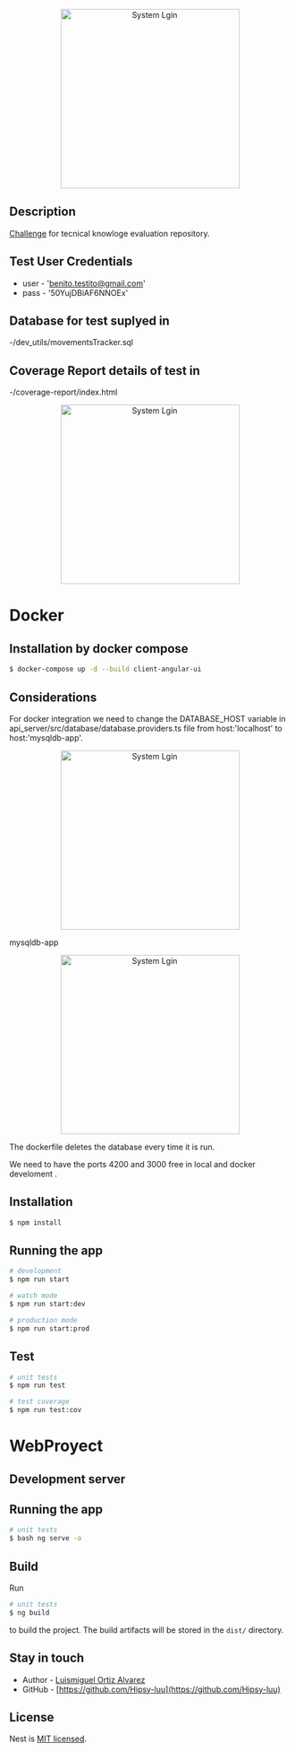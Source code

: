 <p align="center">
  <a target="blank"><img src="https://i.imgur.com/2kafY1n.jpg" width="320" alt="System Lgin" /></a>
</p>

## Description

[Challenge](https://github.com/Hipsy-luu/ChallengeTest) for tecnical knowloge evaluation repository.

## Test User Credentials

- user - 'benito.testito@gmail.com'
- pass - '50YujDBiAF6NNOEx'

## Database for test suplyed in

-/dev_utils/movementsTracker.sql

## Coverage Report details of test in

-/coverage-report/index.html

<p align="center">
  <a target="blank"><img src="https://i.imgur.com/jsyO8ux.jpg" width="320" alt="System Lgin" /></a>
</p>


# Docker

## Installation by docker compose

```bash
$ docker-compose up -d --build client-angular-ui
```

## Considerations
For docker integration we need to change the DATABASE_HOST variable in 
api_server/src/database/database.providers.ts file
from host:'localhost' to host:'mysqldb-app'.

<p align="center">
  <a target="blank"><img src="https://i.imgur.com/1BsWuyv.jpg" width="320" alt="System Lgin" /></a>
</p>mysqldb-app

<p align="center">
  <a target="blank"><img src="https://i.imgur.com/udAIRwW.jpg" width="320" alt="System Lgin" /></a>
</p>

The dockerfile deletes the database every time it is run.

We need to have the ports 4200 and 3000 free in local and docker develoment .

## Installation

```bash
$ npm install
```

## Running the app

```bash
# development
$ npm run start

# watch mode
$ npm run start:dev

# production mode
$ npm run start:prod
```

## Test

```bash
# unit tests
$ npm run test

# test coverage
$ npm run test:cov
```

# WebProyect

## Development server

## Running the app
```bash
# unit tests
$ bash ng serve -o
```

## Build

Run  
```bash
# unit tests
$ ng build
```
 to build the project. The build artifacts will be stored in the `dist/` directory.

## Stay in touch

- Author - [Luismiguel Ortiz Alvarez](https://www.facebook.com/Luismi.luu/)
- GitHub - [https://github.com/Hipsy-luu](https://github.com/Hipsy-luu)


## License

  Nest is [MIT licensed](LICENSE).
